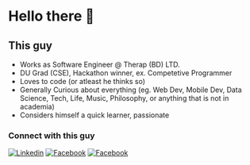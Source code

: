 <!-- [<img align="right" width="400" src="https://github-readme-stats.vercel.app/api?username=rahathossain690&&show_icons=true&theme=tokyonight&count_private=true" alt="Rahat's Github Stats"/>](https://github.com/rahathossain690) -->

# Hello there 👋 

## This guy
* Works as Software Engineer @ Therap (BD) LTD.
* DU Grad (CSE), Hackathon winner, ex. Competetive Programmer
* Loves to code (or atleast he thinks so)
* Generally Curious about everything (eg. Web Dev, Mobile Dev, Data Science, Tech, Life, Music, Philosophy, or anything that is not in academia)
* Considers himself a quick learner, passionate


### Connect with this guy
[![Linkedin](https://img.shields.io/badge/Linkedin-blue)](https://www.linkedin.com/in/rahathossain9678)
[![Facebook](https://img.shields.io/badge/Facebook-brightgreen)](https://www.facebook.com/rahat.hossain.9678)
[![Facebook](https://img.shields.io/badge/CoderRank-yellowgreen)](https://profile.codersrank.io/user/rahathossain690/)

<!-- CS Undergrad,  Web Developer, Competetive Programmer, Android Developer, Loves to code, Quick learner, Tech Enthusiast, Data Science Enthusiast, prefers working on Web. -->

<!--
# My Stacks
```
{
  "language": ["Javascript", "Python", "C++/C", "Java", "Visual Basic", "C#"],
  "framework/library": {
    "runtime_environment": ["Nodejs"],
    "backend": [ "Node/Express.js", "Flask"],
    "frontend": ["Reactjs", "JQuery", "HTML"],
    "ui/ux": ["CSS", "Bootstrap", "Tailwindcss", "Material-UI"]
  },
  "database":  ["MongoDB", "PostgreSQL", "MySQL", "SQLite", "Firebase Realtime/Firestore"],
  "misc": ["Firebase", "Heroku"],
  "server/deployment": ["Digitalocean", "Heroku", "Firebase"]
  "tools": ["Git", "VS Code", "Sublime-text", "Android Studio", "Codeblocks", "Jupyter notebook"],
  "container": ["Docker"]
}
```
<!-- # Skil Chart
[<img height="400px" width="100%" src="https://cr-skills-chart-widget.azurewebsites.net/api/api?username=rahathossain690" alt="Skill Chart"/>](https://github.com/rahathossain690)
-->
